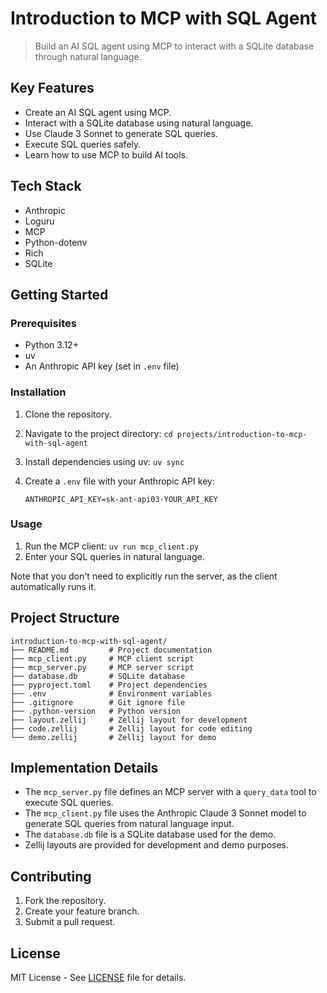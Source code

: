 # Introduction to MCP with SQL Agent

> Build an AI SQL agent using MCP to interact with a SQLite database through
> natural language.

## Key Features

- Create an AI SQL agent using MCP.
- Interact with a SQLite database using natural language.
- Use Claude 3 Sonnet to generate SQL queries.
- Execute SQL queries safely.
- Learn how to use MCP to build AI tools.

## Tech Stack

- Anthropic
- Loguru
- MCP
- Python-dotenv
- Rich
- SQLite

## Getting Started

### Prerequisites

- Python 3.12+
- uv
- An Anthropic API key (set in `.env` file)

### Installation

1. Clone the repository.
2. Navigate to the project directory:
   `cd projects/introduction-to-mcp-with-sql-agent`
3. Install dependencies using uv: `uv sync`
4. Create a `.env` file with your Anthropic API key:

   ```
   ANTHROPIC_API_KEY=sk-ant-api03-YOUR_API_KEY
   ```

### Usage

1. Run the MCP client: `uv run mcp_client.py`
2. Enter your SQL queries in natural language.

Note that you don't need to explicitly run the server, as the client automatically runs it.

## Project Structure

```
introduction-to-mcp-with-sql-agent/
├── README.md         # Project documentation
├── mcp_client.py     # MCP client script
├── mcp_server.py     # MCP server script
├── database.db       # SQLite database
├── pyproject.toml    # Project dependencies
├── .env              # Environment variables
├── .gitignore        # Git ignore file
├── .python-version   # Python version
├── layout.zellij     # Zellij layout for development
├── code.zellij       # Zellij layout for code editing
└── demo.zellij       # Zellij layout for demo
```

## Implementation Details

- The `mcp_server.py` file defines an MCP server with a `query_data` tool to
  execute SQL queries.
- The `mcp_client.py` file uses the Anthropic Claude 3 Sonnet model to generate
  SQL queries from natural language input.
- The `database.db` file is a SQLite database used for the demo.
- Zellij layouts are provided for development and demo purposes.

## Contributing

1. Fork the repository.
2. Create your feature branch.
3. Submit a pull request.

## License

MIT License - See [LICENSE](LICENSE) file for details.
